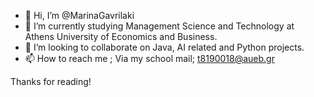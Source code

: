 - 👋 Hi, I’m @MarinaGavrilaki
- 🌱 I’m currently studying Management Science and Technology at Athens University of Economics and Business.
- 💞️ I’m looking to collaborate on Java, AI related and Python projects.
- 📫 How to reach me ;
Via my school mail; t8190018@aueb.gr

Thanks for reading!
